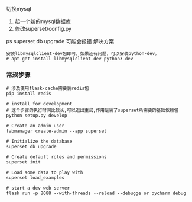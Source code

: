 切换mysql

1. 起一个新的mysql数据库
2. 修改superset/config.py

ps superset db upgrade  可能会报错
解决方案

```
安装libmysqlclient-dev包即可，如果还有问题，可以安装python-dev。
# apt-get install libmysqlclient-dev python3-dev
```

### 常规步骤

```
# 涉及使用flask-cache需要装redis包
pip install redis

# install for development
# 这个步骤的执行时间比较长,可以退出重试,作用是装了superset所需要的基础依赖包
python setup.py develop

# Create an admin user
fabmanager create-admin --app superset

# Initialize the database
superset db upgrade

# Create default roles and permissions
superset init

# Load some data to play with
superset load_examples

# start a dev web server
flask run -p 8088 --with-threads --reload --debugge or pycharm debug
```